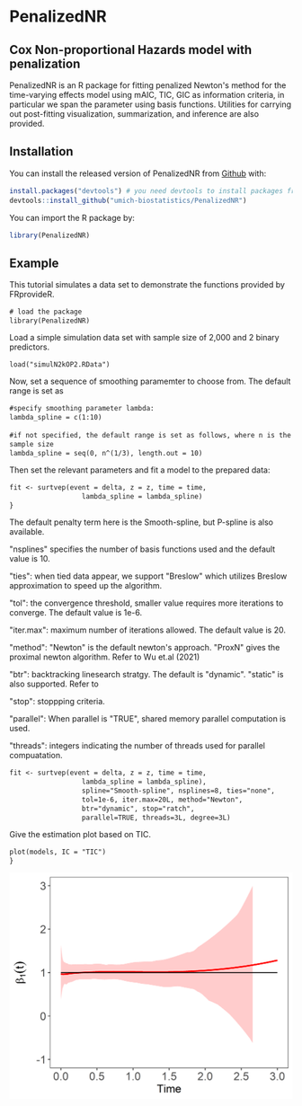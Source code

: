# PenalizedNR

## Cox Non-proportional Hazards model with penalization
<!-- badges: start -->
<!-- badges: end -->

PenalizedNR is an R package for fitting penalized Newton's method for the time-varying effects model using mAIC, TIC, GIC as information criteria, in particular we span the parameter using basis functions. Utilities for carrying out post-fitting visualization, summarization, and inference are also provided.

## Installation

You can install the released version of PenalizedNR from [Github](https://github.com/umich-biostatistics/PenalizedNR) with:

``` r
install.packages("devtools") # you need devtools to install packages from Github
devtools::install_github("umich-biostatistics/PenalizedNR")
```

You can import the R package by:

``` r
library(PenalizedNR)
```


 
## Example

This tutorial simulates a data set to demonstrate the functions provided by FRprovideR.

```{r example, eval=FALSE}
# load the package
library(PenalizedNR)
```

Load a simple simulation data set with sample size of 2,000 and 2 binary predictors.

```{r example.simuate.data, eval=FALSE}
load("simulN2kOP2.RData")
```

<!-- This data is also available in the included data sets that come with the package.
To use the included data, run:
```{r, eval=FALSE}
          # raw data
          # processed data
``` -->


Now, set a sequence of smoothing paramemter to choose from. The default range is set as
```{r example.fit, eval=FALSE}
#specify smoothing parameter lambda:
lambda_spline = c(1:10)

#if not specified, the default range is set as follows, where n is the sample size
lambda_spline = seq(0, n^(1/3), length.out = 10)
```

Then set the relevant parameters and fit a model to the prepared data:
```{r example.fit, eval=FALSE}
fit <- surtvep(event = delta, z = z, time = time, 
                  lambda_spline = lambda_spline)
}
```

The default penalty term here is the Smooth-spline, but P-spline is also available. 

"nsplines" specifies the number of basis functions used and the default value is 10. 

"ties": when tied data appear, we support "Breslow" which utilizes Breslow approximation to speed up the algorithm.

"tol": the convergence threshold, smaller value requires more iterations to converge. The default value is 1e-6.

"iter.max": maximum number of iterations allowed. The default value is 20.

"method": "Newton" is the default newton's approach. "ProxN" gives the proximal newton algorithm. Refer to Wu et.al (2021)

"btr": backtracking linesearch stratgy. The default is "dynamic". "static" is also supported. Refer to 

"stop": stoppping criteria.

"parallel": When parallel is "TRUE", shared memory parallel computation is used.

"threads": integers indicating the number of threads used for parallel compuatation.

```{r example.fit, eval=FALSE}
fit <- surtvep(event = delta, z = z, time = time, 
                  lambda_spline = lambda_spline),
                  spline="Smooth-spline", nsplines=8, ties="none", 
                  tol=1e-6, iter.max=20L, method="Newton",
                  btr="dynamic", stop="ratch", 
                  parallel=TRUE, threads=3L, degree=3L)
```


Give the estimation plot based on TIC.
```{r example.fit, eval=FALSE}
plot(models, IC = "TIC")
}
```
![alt text](plots/N5000_p5_timevarying_v1_TIC_smoothcubic.png)

